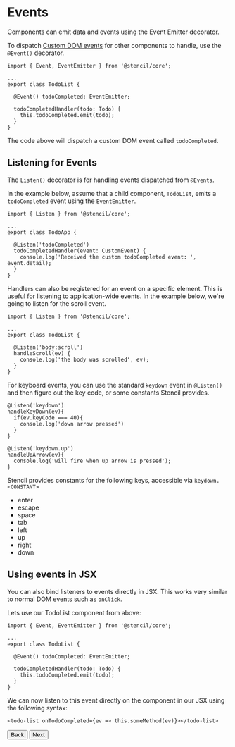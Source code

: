 # Events

Components can emit data and events using the Event Emitter decorator.

To dispatch [Custom DOM events](https://developer.mozilla.org/en-US/docs/Web/Guide/Events/Creating_and_triggering_events) for other components to handle, use the `@Event()` decorator.

```tsx
import { Event, EventEmitter } from '@stencil/core';

...
export class TodoList {

  @Event() todoCompleted: EventEmitter;

  todoCompletedHandler(todo: Todo) {
    this.todoCompleted.emit(todo);
  }
}
```

The code above will dispatch a custom DOM event called `todoCompleted`.

## Listening for Events

The `Listen()` decorator is for handling events dispatched from `@Events`.

In the example below, assume that a child component, `TodoList`, emits a `todoCompleted` event using the `EventEmitter`.

```tsx
import { Listen } from '@stencil/core';

...
export class TodoApp {

  @Listen('todoCompleted')
  todoCompletedHandler(event: CustomEvent) {
    console.log('Received the custom todoCompleted event: ', event.detail);
  }
}
```

Handlers can also be registered for an event on a specific element.
This is useful for listening to application-wide events.
In the example below, we're going to listen for the scroll event.

```tsx
import { Listen } from '@stencil/core';

...
export class TodoList {

  @Listen('body:scroll')
  handleScroll(ev) {
    console.log('the body was scrolled', ev);
  }
}
```

For keyboard events, you can use the standard `keydown` event in `@Listen()` and then figure out the key code, or some constants Stencil provides.

```tsx
@Listen('keydown')
handleKeyDown(ev){
  if(ev.keyCode === 40){
    console.log('down arrow pressed')
  }
}

@Listen('keydown.up')
handleUpArrow(ev){
  console.log('will fire when up arrow is pressed');
}

```

Stencil provides constants for the following keys, accessible via `keydown.<CONSTANT>`

- enter
- escape
- space
- tab
- left
- up
- right
- down

## Using events in JSX

You can also bind listeners to events directly in JSX. This works very similar to normal DOM events such as `onClick`.

Lets use our TodoList component from above:

```tsx
import { Event, EventEmitter } from '@stencil/core';

...
export class TodoList {

  @Event() todoCompleted: EventEmitter;

  todoCompletedHandler(todo: Todo) {
    this.todoCompleted.emit(todo);
  }
}
```

We can now listen to this event directly on the component in our JSX using the following syntax:

```tsx
<todo-list onTodoCompleted={ev => this.someMethod(ev)}></todo-list>
```

<stencil-route-link url="/docs/decorators" router="#router" custom="true">
  <button class="pull-left btn btn--secondary">
    Back
  </button>
</stencil-route-link>

<stencil-route-link url="/docs/reactive-data" custom="true">
  <button class="pull-right btn btn--primary">
    Next
  </button>
</stencil-route-link>
